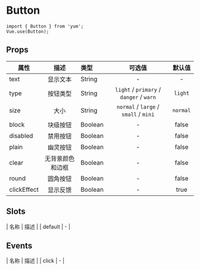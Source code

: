# Button

```JS
import { Button } from 'yum';
Vue.use(Button);
```

## Props

| 属性 | 描述 | 类型 | 可选值 | 默认值 | 
| - | :-: | :- | :-: | :-: |
| text | 显示文本 | String | - | - |
| type | 按钮类型 | String | `light` / `primary` / `danger` / `warn` | `light` |
| size | 大小 | String | `normal` /  `large` / `small` / `mini` |  `normal` |
| block | 块级按钮 | Boolean | - | false |
| disabled | 禁用按钮 | Boolean | - | false |
| plain | 幽灵按钮 | Boolean | - | false |
| clear | 无背景颜色和边框 | Boolean | - | false |
| round | 圆角按钮 | Boolean | - | false |
| clickEffect | 显示反馈 | Boolean | - | true |

## Slots

| 名称 | 描述 |
| default | - |

## Events

| 名称 | 描述 |
| click | - |